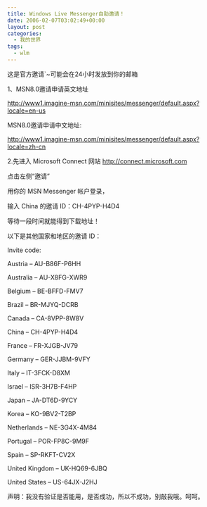 ```yaml
---
title: Windows Live Messenger自助邀请！
date: 2006-02-07T03:02:49+00:00
layout: post
categories:
  - 我的世界
tags:
  - wlm
---
```


这是官方邀请\`~可能会在24小时发放到你的邮箱

1、MSN8.0邀请申请英文地址

<http://www1.imagine-msn.com/minisites/messenger/default.aspx?locale=en-us>

MSN8.0邀请申请中文地址:

<http://www1.imagine-msn.com/minisites/messenger/default.aspx?locale=zh-cn>

2.先进入 Microsoft Connect 网站 <http://connect.microsoft.com>

点击左侧“邀请”

用你的 MSN Messenger 帐户登录，

输入 China 的邀请 ID：CH-4PYP-H4D4

等待一段时间就能得到下载地址！

以下是其他国家和地区的邀请 ID：

Invite code:

Austria – AU-B86F-P6HH

Australia – AU-X8FG-XWR9

Belgium – BE-BFFD-FMV7

Brazil – BR-MJYQ-DCRB

Canada – CA-8VPP-8W8V

China – CH-4PYP-H4D4

France – FR-XJGB-JV79

Germany – GER-JJBM-9VFY

Italy – IT-3FCK-D8XM

Israel – ISR-3H7B-F4HP

Japan – JA-DT6D-9YCY

Korea – KO-9BV2-T2BP

Netherlands – NE-3G4X-4M84

Portugal – POR-FP8C-9M9F

Spain – SP-RKFT-CV2X

United Kingdom – UK-HQ69-6JBQ

United States – US-64JX-J2HJ

声明：我没有验证是否能用，是否成功，所以不成功，别敲我哦。呵呵。
